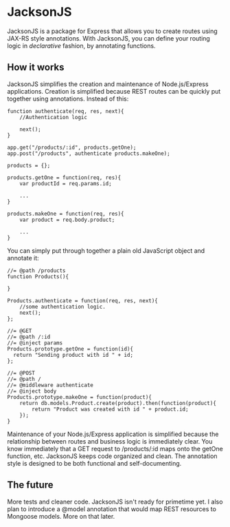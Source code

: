 JacksonJS
=========
JacksonJS is a package for Express that allows you to create routes using JAX-RS style annotations. With JacksonJS, you can define your routing logic in _declarative_ fashion, by annotating functions.

How it works
------------------
JacksonJS simplifies the creation and maintenance of Node.js/Express applications. Creation is simplified because REST routes can be quickly put  together using annotations. Instead of this:
    
    function authenticate(req, res, next){
        //Authentication logic

        next();
    }

    app.get("/products/:id", products.getOne);
    app.post("/products", authenticate products.makeOne);
    
    products = {};

    products.getOne = function(req, res){
        var productId = req.params.id;
        
        ...
    }

    products.makeOne = function(req, res){
        var product = req.body.product;

        ...
    }

You can simply put through together a plain old JavaScript object and annotate it:
    
    //= @path /products
    function Products(){
    
    }
    
    Products.authenticate = function(req, res, next){
        //some authentication logic.
        next();
    };

    //= @GET
    //= @path /:id
    //= @inject params
    Products.prototype.getOne = function(id){
      return "Sending product with id " + id;
    };

    //= @POST
    //= @path /
    //= @middleware authenticate
    //= @inject body
    Products.prototype.makeOne = function(product){
        return db.models.Product.create(product).then(function(product){
            return "Product was created with id " + product.id;
        });
    }

Maintenance of your Node.js/Express application is simplified because the relationship between routes and business logic is immediately clear. You know immediately that a GET request to /products/:id maps onto the getOne function, etc. JacksonJS keeps code organized and clean. The annotation style is designed to be both functional and self-documenting.

The future
--------------
More tests and cleaner code. JacksonJS isn't ready for primetime yet. I also plan to introduce a @model annotation that would map REST resources to Mongoose models. More on that later.
